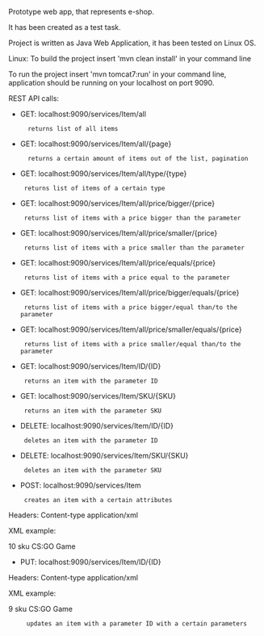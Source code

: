 
Prototype web app, that represents e-shop.

It has been created as a test task.   


Project is written as Java Web Application, it has been tested on Linux OS.


Linux: To build the project insert 'mvn clean install' in your command line


To run the project insert 'mvn tomcat7:run' in your command line, application should be running on your localhost on port 9090.



REST API calls:

+ GET: localhost:9090/services/Item/all
   
        returns list of all items

+ GET: localhost:9090/services/Item/all/{page}

        returns a certain amount of items out of the list, pagination

+ GET: localhost:9090/services/Item/all/type/{type}

       returns list of items of a certain type

+ GET: localhost:9090/services/Item/all/price/bigger/{price}

       returns list of items with a price bigger than the parameter

+ GET: localhost:9090/services/Item/all/price/smaller/{price}

       
       returns list of items with a price smaller than the parameter
  
+ GET: localhost:9090/services/Item/all/price/equals/{price}

       returns list of items with a price equal to the parameter  
      
+ GET: localhost:9090/services/Item/all/price/bigger/equals/{price}

       returns list of items with a price bigger/equal than/to the parameter

+ GET: localhost:9090/services/Item/all/price/smaller/equals/{price}

       returns list of items with a price smaller/equal than/to the parameter

+ GET: localhost:9090/services/Item/ID/{ID}

       returns an item with the parameter ID  

+ GET: localhost:9090/services/Item/SKU/{SKU}

        
       returns an item with the parameter SKU  
 
+ DELETE: localhost:9090/services/Item/ID/{ID}

       deletes an item with the parameter ID

+ DELETE: localhost:9090/services/Item/SKU/{SKU}

       deletes an item with the parameter SKU 

+ POST: localhost:9090/services/Item

       creates an item with a certain attributes 

Headers: Content-type application/xml

XML example:
<?xml version="1.0" encoding="UTF-8" standalone="yes"?>
<item>
   <price>10</price>
   <SKU>sku</SKU>
   <name>CS:GO</name>
   <type>Game</type>
</item>



+ PUT: localhost:9090/services/Item/ID/{ID}

Headers: Content-type application/xml

XML example:
<?xml version="1.0" encoding="UTF-8" standalone="yes"?>
<item>
   <price>9</price>
   <SKU>sku</SKU>
   <name>CS:GO</name>
   <type>Game</type>
</item>

         updates an item with a parameter ID with a certain parameters
